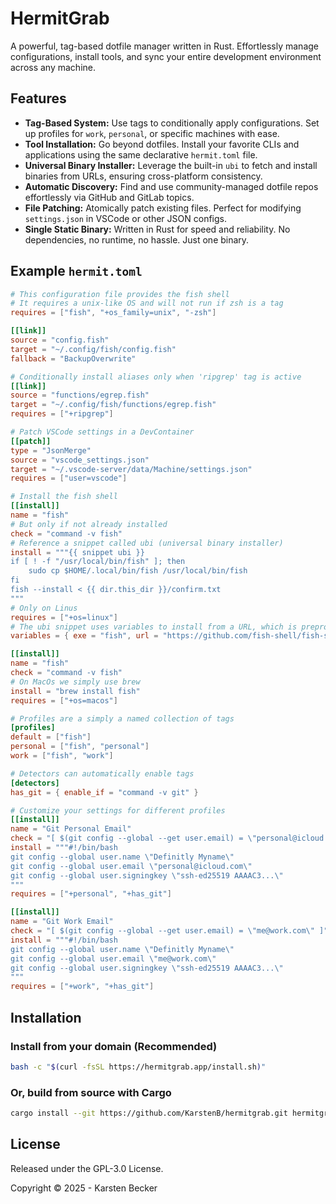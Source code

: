 <!--
SPDX-FileCopyrightText: 2025 Karsten Becker

SPDX-License-Identifier: GPL-3.0-only
-->

# HermitGrab

A powerful, tag-based dotfile manager written in Rust. Effortlessly manage configurations, install tools, and sync your entire development environment across any machine.

## Features

- **Tag-Based System:** Use tags to conditionally apply configurations. Set up profiles for `work`, `personal`, or specific machines with ease.
- **Tool Installation:** Go beyond dotfiles. Install your favorite CLIs and applications using the same declarative `hermit.toml` file.
- **Universal Binary Installer:** Leverage the built-in `ubi` to fetch and install binaries from URLs, ensuring cross-platform consistency.
- **Automatic Discovery:** Find and use community-managed dotfile repos effortlessly via GitHub and GitLab topics.
- **File Patching:** Atomically patch existing files. Perfect for modifying `settings.json` in VSCode or other JSON configs.
- **Single Static Binary:** Written in Rust for speed and reliability. No dependencies, no runtime, no hassle. Just one binary.

## Example `hermit.toml`

```toml
# This configuration file provides the fish shell
# It requires a unix-like OS and will not run if zsh is a tag
requires = ["fish", "+os_family=unix", "-zsh"]

[[link]]
source = "config.fish"
target = "~/.config/fish/config.fish"
fallback = "BackupOverwrite"

# Conditionally install aliases only when 'ripgrep' tag is active
[[link]]
source = "functions/egrep.fish"
target = "~/.config/fish/functions/egrep.fish"
requires = ["+ripgrep"]

# Patch VSCode settings in a DevContainer
[[patch]]
type = "JsonMerge"
source = "vscode_settings.json"
target = "~/.vscode-server/data/Machine/settings.json"
requires = ["user=vscode"]

# Install the fish shell
[[install]]
name = "fish"
# But only if not already installed
check = "command -v fish"
# Reference a snippet called ubi (universal binary installer)
install = """{{ snippet ubi }}
if [ ! -f "/usr/local/bin/fish" ]; then
    sudo cp $HOME/.local/bin/fish /usr/local/bin/fish
fi
fish --install < {{ dir.this_dir }}/confirm.txt
"""
# Only on Linus
requires = ["+os=linux"]
# The ubi snippet uses variables to install from a URL, which is preprocessed to contain the arch_alias (arm64/amd64)
variables = { exe = "fish", url = "https://github.com/fish-shell/fish-shell/releases/download/4.0.2/fish-static-{{ tag.arch_alias }}-4.0.2.tar.xz" }

[[install]]
name = "fish"
check = "command -v fish"
# On MacOs we simply use brew
install = "brew install fish"
requires = ["+os=macos"]

# Profiles are a simply a named collection of tags
[profiles]
default = ["fish"]
personal = ["fish", "personal"]
work = ["fish", "work"]

# Detectors can automatically enable tags
[detectors]
has_git = { enable_if = "command -v git" }

# Customize your settings for different profiles
[[install]]
name = "Git Personal Email"
check = "[ $(git config --global --get user.email) = \"personal@icloud.com\" ]"
install = """#!/bin/bash
git config --global user.name \"Definitly Myname\"
git config --global user.email \"personal@icloud.com\"
git config --global user.signingkey \"ssh-ed25519 AAAAC3...\"
"""
requires = ["+personal", "+has_git"]

[[install]]
name = "Git Work Email"
check = "[ $(git config --global --get user.email) = \"me@work.com\" ]"
install = """#!/bin/bash
git config --global user.name \"Definitly Myname\"
git config --global user.email \"me@work.com\"
git config --global user.signingkey \"ssh-ed25519 AAAAC3...\"
"""
requires = ["+work", "+has_git"]
```

## Installation

### Install from your domain (Recommended)

```sh
bash -c "$(curl -fsSL https://hermitgrab.app/install.sh)"
```

### Or, build from source with Cargo

```sh
cargo install --git https://github.com/KarstenB/hermitgrab.git hermitgrab
```

## License

Released under the GPL-3.0 License.

Copyright © 2025 - Karsten Becker
